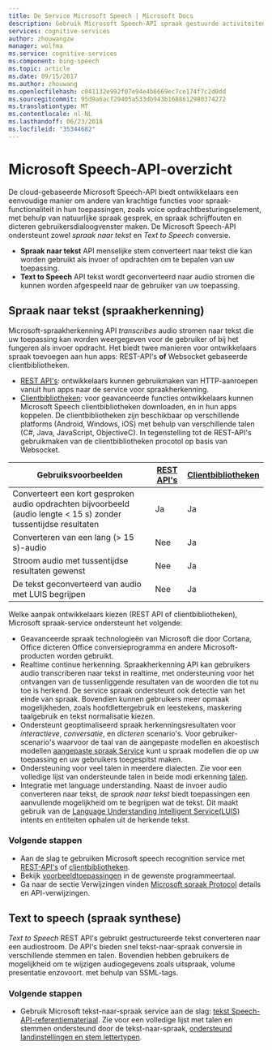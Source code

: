 ```yaml
---
title: De Service Microsoft Speech | Microsoft Docs
description: Gebruik Microsoft Speech-API spraak gestuurde activiteiten toevoegen aan uw apps, met inbegrip van realtime interactie met gebruikers.
services: cognitive-services
author: zhouwangzw
manager: wolfma
ms.service: cognitive-services
ms.component: bing-speech
ms.topic: article
ms.date: 09/15/2017
ms.author: zhouwang
ms.openlocfilehash: c041132e992f07e94e4b6669ec7ce174f7c2d0dd
ms.sourcegitcommit: 95d9a6acf29405a533db943b1688612980374272
ms.translationtype: MT
ms.contentlocale: nl-NL
ms.lasthandoff: 06/23/2018
ms.locfileid: "35344682"
---
```

# <a name="microsoft-speech-api-overview"></a>Microsoft Speech-API-overzicht

De cloud-gebaseerde Microsoft Speech-API biedt ontwikkelaars een eenvoudige manier om andere van krachtige functies voor spraak-functionaliteit in hun toepassingen, zoals voice opdrachtbesturingselement, met behulp van natuurlijke spraak gesprek, en spraak schrijffouten en dicteren gebruikersdialoogvenster maken. De Microsoft Speech-API ondersteunt zowel *spraak naar tekst* en *Text to Speech* conversie.

- **Spraak naar tekst** API menselijke stem converteert naar tekst die kan worden gebruikt als invoer of opdrachten om te bepalen van uw toepassing.
- **Text to Speech** API tekst wordt geconverteerd naar audio stromen die kunnen worden afgespeeld naar de gebruiker van uw toepassing.

## <a name="speech-to-text-speech-recognition"></a>Spraak naar tekst (spraakherkenning)

Microsoft-spraakherkenning API *transcribes* audio stromen naar tekst die uw toepassing kan worden weergegeven voor de gebruiker of bij het fungeren als invoer opdracht. Het biedt twee manieren voor ontwikkelaars spraak toevoegen aan hun apps: REST-API's **of** Websocket gebaseerde clientbibliotheken.

- [REST API's](GetStarted/GetStartedREST.md): ontwikkelaars kunnen gebruikmaken van HTTP-aanroepen vanuit hun apps naar de service voor spraakherkenning.
- [Clientbibliotheken](GetStarted/GetStartedClientLibraries.md): voor geavanceerde functies ontwikkelaars kunnen Microsoft Speech clientbibliotheken downloaden, en in hun apps koppelen.  De clientbibliotheken zijn beschikbaar op verschillende platforms (Android, Windows, iOS) met behulp van verschillende talen (C#, Java, JavaScript, ObjectiveC). In tegenstelling tot de REST-API's gebruikmaken van de clientbibliotheken procotol op basis van Websocket.

| Gebruiksvoorbeelden | [REST API's](GetStarted/GetStartedREST.md) | [Clientbibliotheken](GetStarted/GetStartedClientLibraries.md) |
|-----|-----|-----|
| Converteert een kort gesproken audio opdrachten bijvoorbeeld (audio lengte < 15 s) zonder tussentijdse resultaten | Ja | Ja |
| Converteren van een lang (> 15 s)-audio | Nee | Ja |
| Stroom audio met tussentijdse resultaten gewenst | Nee | Ja |
| De tekst geconverteerd van audio met LUIS begrijpen | Nee | Ja |

Welke aanpak ontwikkelaars kiezen (REST API of clientbibliotheken), Microsoft spraak-service ondersteunt het volgende:

- Geavanceerde spraak technologieën van Microsoft die door Cortana, Office dicteren Office conversieprogramma en andere Microsoft-producten worden gebruikt.
- Realtime continue herkenning. Spraakherkenning API kan gebruikers audio transcriberen naar tekst in realtime, met ondersteuning voor het ontvangen van de tussenliggende resultaten van de woorden die tot nu toe is herkend. De service spraak ondersteunt ook detectie van het einde van spraak. Bovendien kunnen gebruikers meer opmaak mogelijkheden, zoals hoofdlettergebruik en leestekens, maskering taalgebruik en tekst normalisatie kiezen.
- Ondersteunt geoptimaliseerd spraak herkenningsresultaten voor *interactieve*, *conversatie*, en *dicteren* scenario's. Voor gebruiker-scenario's waarvoor de taal van de aangepaste modellen en akoestisch modellen [aangepaste spraak Service](../custom-speech-service/cognitive-services-custom-speech-home.md) kunt u spraak modellen die op uw toepassing en uw gebruikers toegespitst maken.
- Ondersteuning voor veel talen in meerdere dialecten. Zie voor een volledige lijst van ondersteunde talen in beide modi erkenning [talen](api-reference-rest/supportedlanguages.md).
- Integratie met language understanding. Naast de invoer audio converteren naar tekst, de *spraak naar tekst* biedt toepassingen een aanvullende mogelijkheid om te begrijpen wat de tekst. Dit maakt gebruik van de [Language Understanding Intelligent Service(LUIS)](../LUIS/Home.md) intents en entiteiten ophalen uit de herkende tekst.

### <a name="next-steps"></a>Volgende stappen

- Aan de slag te gebruiken Microsoft speech recognition service met [REST-API's](GetStarted/GetStartedREST.md) of [clientbibliotheken](GetStarted/GetStartedClientLibraries.md).
- Bekijk [voorbeeldtoepassingen](samples.md) in de gewenste programmeertaal.
- Ga naar de sectie Verwijzingen vinden [Microsoft spraak Protocol](API-Reference-REST/websocketprotocol.md) details en API-verwijzingen.

## <a name="text-to-speech-speech-synthesis"></a>Text to speech (spraak synthese)

*Text to Speech* REST API's gebruikt gestructureerde tekst converteren naar een audiostroom. De API's bieden snel tekst-naar-spraak conversie in verschillende stemmen en talen. Bovendien hebben gebruikers de mogelijkheid om te wijzigen audiogegevens zoals uitspraak, volume presentatie enzovoort. met behulp van SSML-tags.

### <a name="next-steps"></a>Volgende stappen

- Gebruik Microsoft tekst-naar-spraak service aan de slag: [tekst Speech-API-referentiemateriaal](api-reference-rest/bingvoiceoutput.md). Zie voor een volledige lijst met talen en stemmen ondersteund door de tekst-naar-spraak, [ondersteund landinstellingen en stem lettertypen](api-reference-rest/bingvoiceoutput.md#SupLocales).
